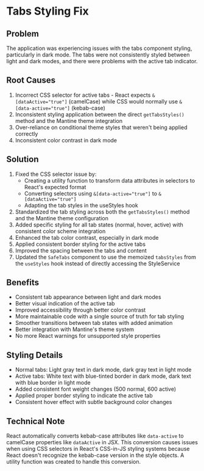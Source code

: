 <!-- filepath: x:\dev\saga-abilities\docs\tabs-styling-fix.md -->

# Tabs Styling Fix

## Problem

The application was experiencing issues with the tabs component styling, particularly in dark mode. The tabs were not consistently styled between light and dark modes, and there were problems with the active tab indicator.

## Root Causes

1. Incorrect CSS selector for active tabs - React expects `&[dataActive="true"]` (camelCase) while CSS would normally use `&[data-active="true"]` (kebab-case)
2. Inconsistent styling application between the direct `getTabsStyles()` method and the Mantine theme integration
3. Over-reliance on conditional theme styles that weren't being applied correctly
4. Inconsistent color contrast in dark mode

## Solution

1. Fixed the CSS selector issue by:
   - Creating a utility function to transform data attributes in selectors to React's expected format
   - Converting selectors using `&[data-active="true"]` to `&[dataActive="true"]`
   - Adapting the tab styles in the useStyles hook
2. Standardized the tab styling across both the `getTabsStyles()` method and the Mantine theme configuration
3. Added specific styling for all tab states (normal, hover, active) with consistent color scheme integration
4. Enhanced the tab color contrast, especially in dark mode
5. Applied consistent border styling for the active tabs
6. Improved the spacing between the tabs and content
7. Updated the `SafeTabs` component to use the memoized `tabsStyles` from the `useStyles` hook instead of directly accessing the StyleService

## Benefits

- Consistent tab appearance between light and dark modes
- Better visual indication of the active tab
- Improved accessibility through better color contrast
- More maintainable code with a single source of truth for tab styling
- Smoother transitions between tab states with added animation
- Better integration with Mantine's theme system
- No more React warnings for unsupported style properties

## Styling Details

- Normal tabs: Light gray text in dark mode, dark gray text in light mode
- Active tabs: White text with blue-tinted border in dark mode, dark text with blue border in light mode
- Added consistent font weight changes (500 normal, 600 active)
- Applied proper border styling to indicate the active tab
- Consistent hover effect with subtle background color changes

## Technical Note

React automatically converts kebab-case attributes like `data-active` to camelCase properties like `dataActive` in JSX.
This conversion causes issues when using CSS selectors in React's CSS-in-JS styling systems because React doesn't
recognize the kebab-case version in the style objects. A utility function was created to handle this conversion.
